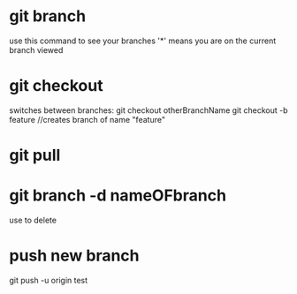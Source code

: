 # git branch
use this command to see your branches
'*' means you are on the current branch viewed

# git checkout 
switches between branches: git checkout otherBranchName
git checkout -b feature         //creates branch of name "feature"

# git pull

# git branch -d nameOFbranch
use to delete

# push new branch
git push -u origin test

